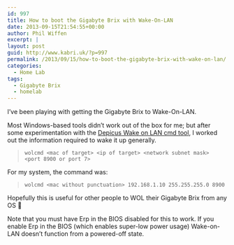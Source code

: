 ```yaml
---
id: 997
title: How to boot the Gigabyte Brix with Wake-On-LAN
date: 2013-09-15T21:54:55+00:00
author: Phil Wiffen
excerpt: |
layout: post
guid: http://www.kabri.uk/?p=997
permalink: /2013/09/15/how-to-boot-the-gigabyte-brix-with-wake-on-lan/
categories:
  - Home Lab
tags:
  - Gigabyte Brix
  - homelab
---
```

I&#8217;ve been playing with getting the Gigabyte Brix to Wake-On-LAN.

Most Windows-based tools didn&#8217;t work out of the box for me; but after some experimentation with the [Depicus Wake on LAN cmd tool](http://www.depicus.com/wake-on-lan/wake-on-lan-cmd.aspx), I worked out the information required to wake it up generally.

> `wolcmd <mac of target> <ip of target> <network subnet mask> <port 8900 or port 7>`

For my system, the command was:

> `wolcmd <mac without punctuation> 192.168.1.10 255.255.255.0 8900`

Hopefully this is useful for other people to WOL their Gigabyte Brix from any OS 🙂

Note that you must have Erp in the BIOS disabled for this to work. If you enable Erp in the BIOS (which enables super-low power usage) Wake-on-LAN doesn&#8217;t function from a powered-off state.